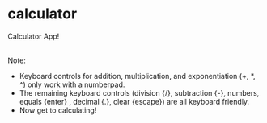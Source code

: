 # calculator

Calculator App! <br /><br />

Note:
- Keyboard controls for addition, multiplication, and exponentiation (+, *, ^) only work with a numberpad.
- The remaining keyboard controls (division {/}, subtraction {-}, numbers, equals {enter} , decimal {.}, clear {escape}) are all keyboard friendly.
- Now get to calculating!